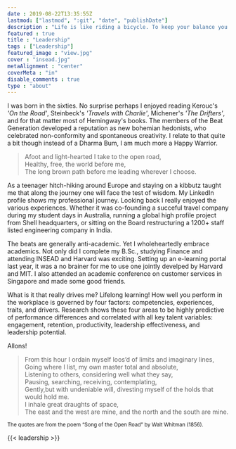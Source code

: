 ```yaml
---
date : 2019-08-22T13:35:55Z
lastmod: ["lastmod", ":git", "date", "publishDate"]
description : "Life is like riding a bicycle. To keep your balance you have to keep moving. The problem was I had not. The doctor had just explained that I would need surgery. "
featured : true
title : "Leadership"
tags : ["Leadership"]
featured_image : "view.jpg"
cover : "insead.jpg"
metaAlignment : "center"
coverMeta : "in"
disable_comments : true
type : "about"
---
```


I was born in the sixties. No surprise perhaps I enjoyed reading Kerouc's _'On the Road'_, Steinbeck's _'Travels with Charlie'_, Michener's _'The Drifters'_, and for that matter most of Hemingway's books. The members of the Beat Generation developed a reputation as new bohemian hedonists, who celebrated non-conformity and spontaneous creativity. I relate to that quite a bit though instead of a Dharma Bum, I am much more a Happy Warrior.  


<blockquote>Afoot and light-hearted I take to the open road,<br>
Healthy, free, the world before me,<br>
The long brown path before me leading wherever I choose. </blockquote>


As a teenager hitch-hiking around Europe and staying on a kibbutz taught me that along the journey one will face the test of wisdom. My LinkedIn profile shows my professional journey. Looking back I really enjoyed the various experiences. Whether it was co-founding a succeful travel company during my student days in Australia, running a global high profile project from Shell headquarters, or sitting on the Board restructuring a 1200+ staff listed engineering company in India. 


The beats are generally anti-academic. Yet I wholeheartedly embrace academics. Not only did I complete my B.Sc., studying Finance and attending INSEAD and Harvard was exciting. Setting up an e-learning portal last year, it was a no brainer for me to use one jointly develped by Harvard and MIT. I also attended an academic conference on customer services in Singapore and made some good friends.

What is it that really drives me? Lifelong learning! How well you perform in the workplace is governed by four factors: competencies, experiences, traits, and drivers. Research shows these four areas to be highly predictive of performance differences and correlated with all key talent variables: engagement, retention, productivity, leadership effectiveness, and leadership potential. 

Allons!


<blockquote>From this hour I ordain myself loos’d of limits and imaginary lines,<br>
Going where I list, my own master total and absolute,<br>
Listening to others, considering well what they say,<br>
Pausing, searching, receiving, contemplating,<br>
Gently,but with undeniable will, divesting myself of the holds that would hold me.<br>
I inhale great draughts of space,<br>
The east and the west are mine, and the north and the south are mine. </blockquote>
	
<p><small>The quotes are from the poem <q>Song of the Open Road</q> by Walt Whitman (1856).</small></p>

{{< leadership >}}


